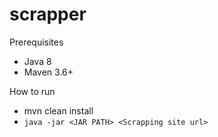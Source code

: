 # scrapper
Prerequisites

 - Java 8
 - Maven 3.6+

How to run

 - mvn clean install
 - `java -jar <JAR PATH> <Scrapping site url>`
